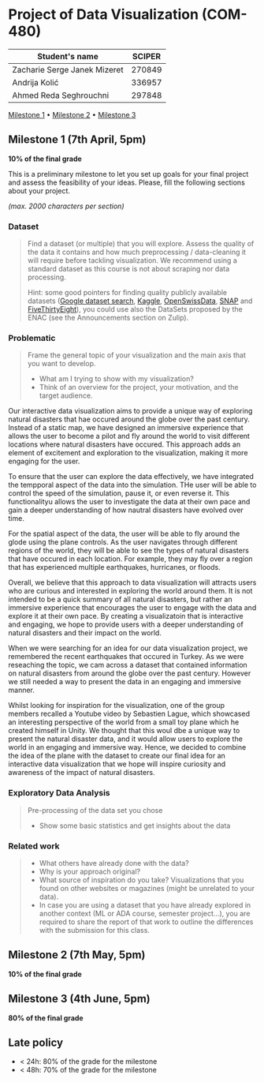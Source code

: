 # Project of Data Visualization (COM-480)

| Student's name | SCIPER |
| -------------- | ------ |
| Zacharie Serge Janek Mizeret | 270849 |
| Andrija Kolić | 336957 |
| Ahmed Reda Seghrouchni | 297848 |

[Milestone 1](#milestone-1) • [Milestone 2](#milestone-2) • [Milestone 3](#milestone-3)

## Milestone 1 (7th April, 5pm)

**10% of the final grade**

This is a preliminary milestone to let you set up goals for your final project and assess the feasibility of your ideas.
Please, fill the following sections about your project.

*(max. 2000 characters per section)*

### Dataset

> Find a dataset (or multiple) that you will explore. Assess the quality of the data it contains and how much preprocessing / data-cleaning it will require before tackling visualization. We recommend using a standard dataset as this course is not about scraping nor data processing.
>
> Hint: some good pointers for finding quality publicly available datasets ([Google dataset search](https://datasetsearch.research.google.com/), [Kaggle](https://www.kaggle.com/datasets), [OpenSwissData](https://opendata.swiss/en/), [SNAP](https://snap.stanford.edu/data/) and [FiveThirtyEight](https://data.fivethirtyeight.com/)), you could use also the DataSets proposed by the ENAC (see the Announcements section on Zulip).


### Problematic

> Frame the general topic of your visualization and the main axis that you want to develop.
> - What am I trying to show with my visualization?
> - Think of an overview for the project, your motivation, and the target audience.

Our interactive data visualization aims to provide a unique way of exploring natural disasters that hae occured around the globe over the past century. Instead of a static map, we have designed an immersive experience that allows the user to become a pilot and fly around the world to visit different locations where natural disasters have occured. This approach adds an element of excitement and exploration to the visualization, making it more engaging for the user.

To ensure that the user can explore the data effectively, we have integrated the tempporal aspect of the data into the simulation. THe user will be able to control the speed of the simulation, pause it, or even reverse it. This functionalityu allows the user to investigate the data at their own pace and gain a deeper understanding of how nautral disasters have evolved over time.

For the spatial aspect of the data, the user will be able to fly around the glode using the plane controls. As the user navigates through different regions of the world, they will be able to see the types of natural disasters that have occured in each location. For example, they may fly over a region that has experienced multiple earthquakes, hurricanes, or floods. 

Overall, we believe that this approach to data visualization will attracts users who are curious and interested in exploring the world around them. It is not intended to be a quick summary of all natural disasters, but rather an immersive experience that encourages the user to engage with the data and explore it at their own pace. By creating a visualizatoin that is interactive and engaging, we hope to provide users with a deeper understanding of natural disasters and their impact on the world.

When we were searching for an idea for our data visualization project, we remembered the recent earthquakes that occured in Turkey. As we were reseaching the topic, we cam across a dataset that contained information on natural disasters from around the globe over the past century. However we still needed a way to present the data in an engaging and immersive manner. 

Whilst looking for inspiration for the visualization, one of the group members recalled a Youtube video by Sebastien Lague, which showcased an interesting perspective of the world from a small toy plane which he created himself in Unity. We thought that this woul dbe a unique way to present the natural disaster data, and it would allow users to explore the world in an engaging and immersive way. Hence, we decided to combine the idea of the plane with the dataset to create our final idea for an interactive data visualization that we hope will inspire curiosity and awareness of the impact of natural disasters.



### Exploratory Data Analysis

> Pre-processing of the data set you chose
> - Show some basic statistics and get insights about the data

### Related work


> - What others have already done with the data?
> - Why is your approach original?
> - What source of inspiration do you take? Visualizations that you found on other websites or magazines (might be unrelated to your data).
> - In case you are using a dataset that you have already explored in another context (ML or ADA course, semester project...), you are required to share the report of that work to outline the differences with the submission for this class.

## Milestone 2 (7th May, 5pm)

**10% of the final grade**


## Milestone 3 (4th June, 5pm)

**80% of the final grade**


## Late policy

- < 24h: 80% of the grade for the milestone
- < 48h: 70% of the grade for the milestone

